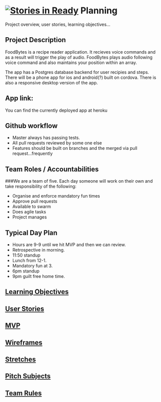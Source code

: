 [![Stories in Ready](https://badge.waffle.io/CorpseBook/Planning.png?label=ready&title=Ready)](https://waffle.io/GretelNZ/Planning)
Planning  
========
Project overview, user stories, learning objectives... 

Project Description
-------------------
FoodBytes is a recipe reader application. It recieves voice commands and as a result will trigger the play of audio. FoodBytes plays audio following voice command and also maintains your position within an array.

The app has a Postgres database backend for user recipies and steps. There will be a phone app for ios and android(?) built on cordova. There is also a responsive desktop version of the app.

App link:
---------
You can find the currently deployed app at heroku

Github workflow
---------------
* Master always has passing tests.
* All pull requests reviewed by some one else  
* Features should be built on branches and the merged via pull request...frequently 

Team Roles / Accountabilities
-----------------------------

###We are a team of five. Each day someone will work on their own and take responsibility of the following: 

* Organise and enforce mandatory fun times
* Approve pull requests
* Available to swarm
* Does agile tasks
* Project manages

Typical Day Plan
----------------
* Hours are 9-9 until we hit MVP and then we can review.
* Retrospective in morning.
* 11:50 standup
* Lunch from 12-1.
* Mandatory fun at 3.
* 6pm standup
* 9pm guilt free home time.


[Learning Objectives](learningObjectives.md)
---------------------

[User Stories](userStories.md)
------------  
 
[MVP](MVP.md)
-----

[Wireframes](wireframes.md)
------------

[Stretches](stretches.md)
-----------

[Pitch Subjects](pitchSubjects.md)
----------------

[Team Rules](rules.md)
------------
